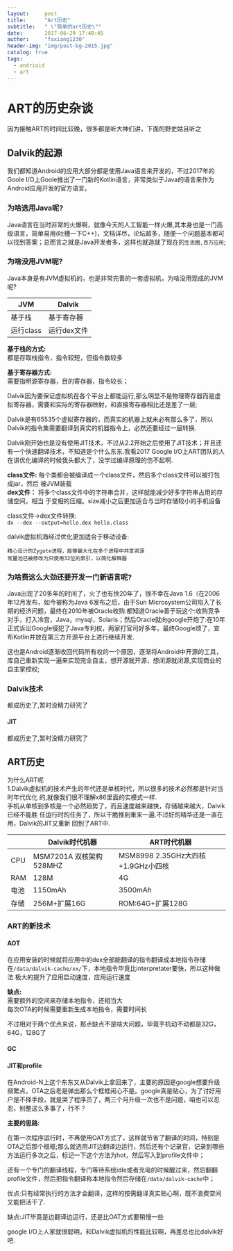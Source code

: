 ```yaml
---
layout:     post
title:      "Art历史"
subtitle:   " \"简单的art历史\""
date:       2017-06-29 17:40:45
author:     "faxiang1230"
header-img: "img/post-bg-2015.jpg"
catalog: true
tags:
  - andrioid
  - art
---
```

# ART的历史杂谈
因为接触ART的时间比较晚，很多都是听大神们讲，下面的野史姑且听之
## Dalvik的起源
我们都知道Android的应用大部分都是使用Java语言来开发的，不过2017年的Goole I/O上Goole推出了一门新的Kotlin语言，非常类似于Java的语言来作为Android应用开发的官方语言。
### 为啥选用Java呢?
Java语言在当时非常的火爆啊，就像今天的人工智能一样火爆,其本身也是一门高级语言，简单易用(吐槽一下C++)，文档详尽，论坛超多，随便一个问题基本都可以找到答案；总而言之就是Java开发者多，这样也就造就了现在的`生态圈,百万应用`;
### 为啥没用JVM呢?
Java本身是有JVM虚拟机的，也是非常完善的一套虚拟机，为啥没用现成的JVM呢?

|JVM|Dalvik|
|--|--|  
|基于栈|基于寄存器|  
|运行class|运行dex文件|  

**基于栈的方式:**  
都是存取栈指令，指令较短，但指令数较多

**基于寄存器方式:**  
需要指明源寄存器，目的寄存器，指令较长；

Dalvik因为要保证虚拟机在各个平台上都能运行,那么明显不是物理寄存器而是虚拟寄存器，需要和实际的寄存器映射，和直接寄存器相比还是差了一层;

Dalvik是有65535个虚拟寄存器的，而真实的机器上就未必有那么多了，所以Dalvik的指令集需要翻译到真实的机器指令上，必然还要经过一层转换.

Dalvik刚开始也是没有使用JIT技术，不过从2.2开始之后使用了JIT技术；并且还有一个快速翻译技术，不知道是个什么东东.我看2017 Google I/O上ART团队的人在讲优化编译的时候我头都大了，没学过编译原理的伤不起啊.

**class文件:**
每个类都会被编译成一个class文件，然后多个class文件可以被打包成jar，然后
被JVM装载    
**dex文件：**
将多个class文件中的字符串合并，这样就能减少好多字符串占用的存储空间，相当
于变相的压缩。size减小之后更加适合与当时存储较小的手机设备

class文件->dex文件转换:  
`dx --dex --output=hello.dex hello.class`

dalvik虚拟机海经过优化更加适合于移动设备:
```
精心设计的Zygote进程，能够最大化在多个进程中共享资源
常量池已被修改为只使用32位的索引，以简化解释器
```
### 为啥费这么大劲还要开发一门新语言呢?
Java出现了20多年的时间了，火了也有快20年了，很不幸在Java 1.6（在2006年12月发布，如今被称为Java 6发布之后，由于Sun Microsystem公司陷入了长期的经济问题，最终在2010年被Oracle收购.都知道Oracle善于玩这个:收购竞争对手，打入冷宫，Java，mysql，Solaris；然后Oracle就向google开炮了:在10年正式诉讼Google侵犯了Java专利权，两家打官司好多年，最终Google烦了，宣布Kotlin并放在第三方开源平台上进行继续开发.

这也是Android逐渐收回代码所有权的一个原因，逐渐将Android中开源的工具，库自己重新实现一遍来实现完全自主，想开源就开源，想闭源就闭源,实现商业的自主掌控权;
### Dalvik技术
都成历史了,暂时没精力研究了
#### JIT
都成历史了,暂时没精力研究了
## ART历史
为什么ART呢  
1.Dalvik虚拟机的技术产生的年代还是单核时代，所以很多的技术必然都是针对当时年代优化
的,就像我们很不理解x86里面的实模式一样.  
手机从单核到多核是一个必然趋势了，而且速度越来越快，存储越来越大，Dalvik已经不能胜
任运行时的任务了，所以干脆推到重来一遍.不过好的精华还是一直在用，Dalvik的JIT又重新
回到了ART中.

||Dalvik时代机器|ART时代机器|
|--|--|--|
|CPU|MSM7201A 双核架构 528MHZ|MSM8998 2.35GHz大四核+1.9GHz小四核|
|RAM|128M|4G|
|电池|1150mAh|3500mAh|
|存储|256M+扩展16G|ROM:64G+扩展128G|

### ART的新技术
#### AOT
在应用安装的时候就将应用中的dex全部能翻译的指令翻译成本地指令存储
在`/data/dalvik-cache/xx/`下，本地指令毕竟比interpretater要快，所以这种做法
极大的提升了应用启动速度，应用运行速度

**缺点:**  
需要额外的空间来存储本地指令，还相当大  
每次OTA的时候需要重新生成本地指令，需要时间长

不过相对于两个优点来说，那点缺点不是啥大问题，毕竟手机动不动都是32G，64G，128G了
#### GC
#### JIT和profile
在Android-N上这个东东又从Dalvik上拿回来了，主要的原因是google想要升级频繁点，OTA之后老是弹出那么个框框闹心不是。google真是贴心，为了讨好用户是不择手段，就是哭了程序员了，两三个月升级一次也不是问题，咱也可以忍忍，别整这么多事了，行不？

**主要的思路:**

在第一次程序运行时，不再使用OAT方式了，这样就节省了翻译的时间，特别是OTA之后那个框框;那么就选用JIT边翻译边运行，然后还有个记录官，记录到哪些方法运行多次之后，标记一下这个方法为hot，然后写入到profile文件中；

还有一个专门的翻译线程，专门等待系统idle或者充电的时候醒过来，然后翻翻profile文件，然后把指令翻译称本地指令然后存储在`/data/dalvik-cache`中；

优点:只有经常执行的方法才会翻译，这样的按需翻译真实贴心啊，既不浪费空间又能把活干了.

缺点:JIT毕竟是边翻译边运行，还是比OAT方式要稍慢一些

google I/O上人家就很聪明，和Dalvik虚拟机的性能比较啊，再差总也比dalvik好吧.

